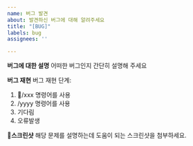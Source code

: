 ```yaml
---
name: 버그 발견
about: 발견하신 버그에 대해 알려주세요
title: "[BUG]"
labels: bug
assignees: ''

---
```


**버그에 대한 설명**
어떠한 버그인지 간단히 설명해 주세요

**버그 재현**
버그 재현 단계:
1. /xxx 명령어를 사용
2. /yyyy 명령어를 사용
3. 기다림
4. 오류발생

**스크린샷**
해당 문제를 설명하는데 도움이 되는 스크린샷을 첨부하세요.
